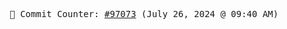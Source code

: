 <p align="center">
    <samp>
        📮 Commit Counter: <a href="https://github.com/Javascript-void0/Javascript-void0/commits/main">#97073</a> (July 26, 2024 @ 09:40 AM)
    </samp>
</p>